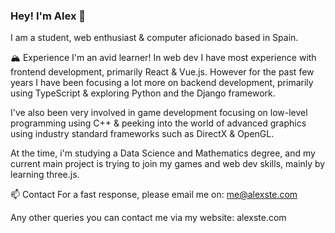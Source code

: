 ### Hey! I'm Alex 👋
I am a student, web enthusiast & computer aficionado based in Spain.

🏔️ Experience
I'm an avid learner! In web dev I have most experience with frontend development, primarily React & Vue.js. However for the past few years I have been focusing a lot more on backend development, primarily using TypeScript & exploring Python and the Django framework.

I've also been very involved in game development focusing on low-level programming using C++ & peeking into the world of advanced graphics using industry standard frameworks such as DirectX & OpenGL.

At the time, i'm studying a Data Science and Mathematics degree, and my current main project is trying to join my games and web dev skills, mainly by learning three.js.

📫 Contact
For a fast response, please email me on: me@alexste.com

Any other queries you can contact me via my website: alexste.com
<!--
**alexstedev/alexstedev** is a ✨ _special_ ✨ repository because its `README.md` (this file) appears on your GitHub profile.

Here are some ideas to get you started:

- 🔭 I’m currently working on ...
- 🌱 I’m currently learning ...
- 👯 I’m looking to collaborate on ...
- 🤔 I’m looking for help with ...
- 💬 Ask me about ...
- 📫 How to reach me: ...
- 😄 Pronouns: ...
- ⚡ Fun fact: ...
-->
